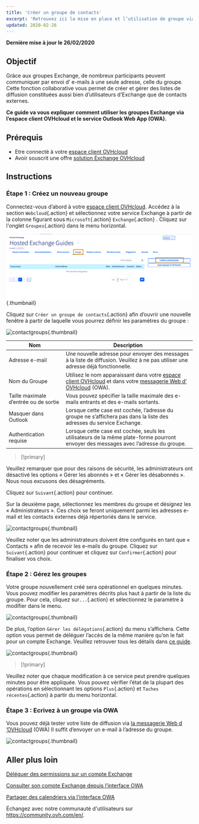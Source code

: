 ```yaml
---
title: 'Créer un groupe de contacts'
excerpt: 'Retrouvez ici la mise en place et l’utilisation de groupe via votre compte Exchange'
updated: 2020-02-26
---
```


**Dernière mise à jour le 26/02/2020**


## Objectif

Grâce aux groupes Exchange, de nombreux participants peuvent communiquer par envoi d’ e-mails à une seule adresse, celle du groupe. Cette fonction collaborative vous permet de créer et gérer des listes de diffusion constituées aussi bien d’utilisateurs d’Exchange que de contacts externes.

**Ce guide va vous expliquer comment utiliser les groupes Exchange via l’espace client OVHcloud et le service Outlook Web App (OWA).**


## Prérequis

- Etre connecté à votre [espace client OVHcloud](https://www.ovh.com/auth/?action=gotomanager&from=https://www.ovh.com/fr/&ovhSubsidiary=fr)
- Avoir souscrit une offre [solution Exchange OVHcloud](https://www.ovhcloud.com/fr/emails/hosted-exchange/) 

## Instructions

### Étape 1 : Créez un nouveau groupe

Connectez-vous d’abord à votre [espace client OVHcloud](https://www.ovh.com/auth/?action=gotomanager&from=https://www.ovh.com/fr/&ovhSubsidiary=fr). Accédez à la section `Webcloud`{.action} et sélectionnez votre service Exchange à partir de la colonne figurant sous `Microsoft`{.action} `Exchange`{.action} . Cliquez sur l'onglet `Groupes`{.action} dans le menu horizontal.

![contactgroups](images/exchange-groups-step1.png){.thumbnail}

Cliquez sur `Créer un groupe de contacts`{.action} afin d’ouvrir une nouvelle fenêtre à partir de laquelle vous pourrez définir les paramètres du groupe :

![contactgroups](images/exchange-groups-step2.png){.thumbnail}

|Nom|Description|
|---|---|
|Adresse e-mail|Une nouvelle adresse pour envoyer des messages à la liste de diffusion. Veuillez à ne pas utiliser une adresse déjà fonctionnelle. |
|Nom du Groupe|Utilisez le nom apparaissant dans votre [espace client OVHcloud](https://www.ovh.com/auth/?action=gotomanager&from=https://www.ovh.com/fr/&ovhSubsidiary=fr) et dans votre [messagerie Web d’ OVHcloud](https://www.ovh.com/fr/mail/) (OWA).|
|Taille maximale d’entrée ou de sortie|Vous pouvez spécifier la taille maximale des e-mails entrants et des e-mails sortants.|
|Masquer dans Outlook|Lorsque cette case est cochée, l’adresse du groupe ne s’affichera pas dans la liste des adresses du service Exchange.|
|Authentication requise|Lorsque cette case est cochée, seuls les utilisateurs de la même plate-forme pourront envoyer des messages avec l’adresse du groupe.|

> [!primary]
>
Veuillez remarquer que pour des raisons de sécurité, les administrateurs ont désactivé les options « Gérer les abonnés » et « Gérer les désabonnés ». Nous nous excusons des désagréments.
>

Cliquez sur `Suivant`{.action} pour continuer.

Sur la deuxième page, sélectionnez les membres du groupe et désignez les « Administrateurs ». Ces choix se feront uniquement parmi les adresses e-mail et les contacts externes déjà répertoriés dans le service.

![contactgroups](images/exchange-groups-step3.png){.thumbnail}

Veuillez noter que les administrateurs doivent être configurés en tant que « Contacts » afin de recevoir les e-mails du groupe. 
Cliquez sur `Suivant`{.action} pour continuer et cliquez sur `Confirmer`{.action} pour finaliser vos choix.


### Étape 2 : Gérez les groupes

Votre groupe nouvellement créé sera opérationnel en quelques minutes. Vous pouvez modifier les paramètres décrits plus haut à  partir de la liste du groupe. Pour cela, cliquez sur`...`{.action} et sélectionnez le paramètre à modifier dans le menu.

![contactgroups](images/exchange-groups-step4.png){.thumbnail}

De plus, l’option `Gérer les délégations`{.action} du menu s’affichera. Cette option vous permet de déléguer l’accès de la même manière qu’on le fait pour un compte Exchange. Veuillez retrouver tous les détails dans [ce guide](/pages/web/microsoft-collaborative-solutions/feature_delegation).

![contactgroups](images/exchange-groups-step5.png){.thumbnail}

> [!primary]
>
Veuillez noter que chaque modification à ce service peut prendre quelques minutes pour être appliquée. Vous pouvez vérifier l’état de la plupart des opérations en sélectionnant les options `Plus`{.action} et `Taches récentes`{.action} à partir du menu horizontal.
>


### Étape 3 : Ecrivez à un groupe via OWA

Vous pouvez déjà  tester votre liste de diffusion via [la messagerie Web d ’OVHcloud](https://www.ovh.com/fr/mail/) (OWA) Il suffit d’envoyer un e-mail à l’adresse du groupe.

![contactgroups](images/exchange-groups-step6.png){.thumbnail}


## Aller plus loin

[Déléguer des permissions sur un compte Exchange](/pages/web/microsoft-collaborative-solutions/feature_delegation)

[Consulter son compte Exchange depuis l’interface OWA ](/pages/web/emails/email_owa)

[Partager des calendriers via l’interface OWA](/pages/web/microsoft-collaborative-solutions/owa_calendar_sharing)

Échangez avec notre communauté d'utilisateurs sur <https://community.ovh.com/en/>.
